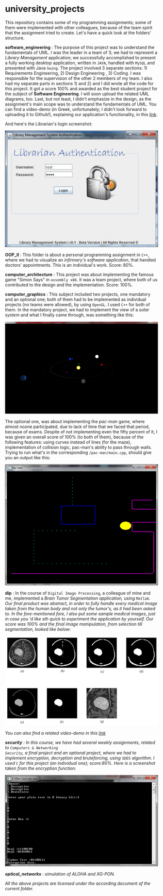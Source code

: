 university_projects
===================
This repository contains some of my programming assignments; some of them were implemented with other colleagues, because of the team spirit that the assignment tried to create. Let's have a quick look at the folders' structure.

<b>software_engineering</b> : The purpose of this project was to understand the fundamentals of UML. I was the leader in a team of 3; we had to represent a <i>Library Management</i> application; we successfully accomplished to present a fully working desktop application, written in <code>JAVA</code>, handled with <code>MySQL</code> and presented with Java <code>Swing</code>. The project involved 3 separate sections: 1) Requirements Engineering, 2) Design Engineering , 3) Coding. I was responsible for the supervision of the other 2 members of my team. I also had my separate parts in sections 1) and 2) and I did wrote all the code for this project. It got a score 100% and awarded as the best student project for the subject of <b>Software Engineering</b>. I will soon upload the related UML diagrams, too. Last, but not least, I didn't emphasize in the design, as the assignment's main scope was to understand the fundamentals of UML. You can find a video-demo (in Greek, unfortunately; I didn't look forward to uploading it to Github!), explaining our application's functionality, in this <a href="https://drive.google.com/file/d/0BwF392wdixcxRUtpNk80OXpzVjA/edit?usp=sharing">link</a>. 

And here's the Librarian's login screenshot:

![library](/_images/library.jpg "big_photo")

<b>OOP_II</b> : This folder is about a personal programming assignment in <code>C++</code>, where we had to visualize an <i>infirmary's software application</i>, that handled doctors' appointments. This is an individual's work. Score: 80%.

<b>computer_architecture</b> : This project was about implementing the famous game "Simon Says" in <code>assembly x86</code>. It was a team project, where both of us contributed to the design and the implementation. Score: 100%.

<b>computer_graphics</b> : This subject included two projects, one mandatory and an optional one; both of them had to be implemented as individual projects (no teams were allowed), by using <code>OpenGL</code>. I used <code>C++</code> for both of them. In the mandatory project, we had to implement the view of a <i>solar system</i> and what I finally came through, was something like this:

![solarsystem](/_images/solar_system2.jpg "big_photo")

The optional one, was about implementing the <i>pac-man</i> game, where almost noone participated, due to lack of time that we faced that period, because of exams. Despite of not implementing even the fifty percent of it, I was given an overall score of 100% (to both of them), because of the following features: using curves instead of lines (for the maze), implementation of collision logic, pac-man's ability to pass through walls. Trying to run what's in the corresponding <code>/pac-man/main.cpp</code>, should give you an output like this:

![pacman](/_images/pac-man.jpg)

<b>dip</b> : In the course of <code>Digital Image Processing</code>, a colleague of mine and me, implemented a <i>Brain Tumor Segmentation</code> application, using <code>Matlab</code>. Our final product was abstract, in order to fully handle every medical image taken from the human body and not only the tumor's, as it had been asked to. In the fore-mentioned fore, I also put some sample medical images, just in case you 'd like sth quick to experiment the application by yourself. Our score was 100% and the final image manipulation, from selection till segmentation, looked like below:

![brain](/_images/brain_tumor_segmentaion.jpg)

You can also find a related video-demo in this <a href="https://drive.google.com/file/d/0BwF392wdixcxcFoyU2VzNjRnbWc/edit?usp=sharing">link</a>

<b>security</b> : In this course, we have had several weekly assignments, related to <code>Computers & Networking Security</code>, a final project and an optional project, where we had to implement <i>encryption</i>, <i>decryption</i> and <i>bruteforcing</i>, using <code>SDES</code> algorithm. I used <code>C</code> for this project (an individual one); score:80%. Here is a screenshot taken from the encryption function:

![sdes](/_images/sdes_encryption.jpg)

<b>optical_networks</b> : simulation of ALOHA and XG-PON.

<i>All the above projects are licensed under the according document of the current folder.</i>
